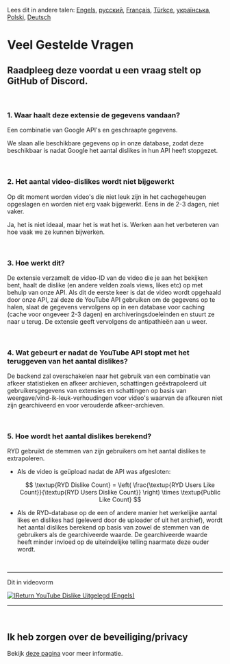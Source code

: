 Lees dit in andere talen: [Engels](FAQ.md), [русский](FAQru.md), [Français](FAQfr.md), [Türkçe](FAQtr.md), [українська](FAQuk.md), [Polski](FAQpl.md), [Deutsch](FAQde.md)

# Veel Gestelde Vragen

## Raadpleeg deze voordat u een vraag stelt op GitHub of Discord.

<br>

### **1. Waar haalt deze extensie de gegevens vandaan?**

Een combinatie van Google API's en geschraapte gegevens.

We slaan alle beschikbare gegevens op in onze database, zodat deze beschikbaar is nadat Google het aantal dislikes in hun API heeft stopgezet.

<br>

### **2. Het aantal video-dislikes wordt niet bijgewerkt**

Op dit moment worden video's die niet leuk zijn in het cachegeheugen opgeslagen en worden niet erg vaak bijgewerkt. Eens in de 2-3 dagen, niet vaker.

Ja, het is niet ideaal, maar het is wat het is. Werken aan het verbeteren van hoe vaak we ze kunnen bijwerken.

<br>

### **3. Hoe werkt dit?**

De extensie verzamelt de video-ID van de video die je aan het bekijken bent, haalt de dislike (en andere velden zoals views, likes etc) op met behulp van onze API. Als dit de eerste keer is dat de video wordt opgehaald door onze API, zal deze de YouTube API gebruiken om de gegevens op te halen, slaat de gegevens vervolgens op in een database voor caching (cache voor ongeveer 2-3 dagen) en archiveringsdoeleinden en stuurt ze naar u terug. De extensie geeft vervolgens de antipathieën aan u weer.

<br>

### **4. Wat gebeurt er nadat de YouTube API stopt met het teruggeven van het aantal dislikes?**

De backend zal overschakelen naar het gebruik van een combinatie van afkeer statistieken en afkeer archieven, schattingen geëxtrapoleerd uit gebruikersgegevens van extensies en schattingen op basis van weergave/vind-ik-leuk-verhoudingen voor video's waarvan de afkeuren niet zijn gearchiveerd en voor verouderde afkeer-archieven.

<br>

### **5. Hoe wordt het aantal dislikes berekend?**

RYD gebruikt de stemmen van zijn gebruikers om het aantal dislikes te extrapoleren.

- Als de video is geüpload nadat de API was afgesloten:

  $$ \textup{RYD Dislike Count} = \left( \frac{\textup{RYD Users Like Count}}{\textup{RYD Users Dislike Count}} \right) \times \textup{Public Like Count} $$

- Als de RYD-database op de een of andere manier het werkelijke aantal likes en dislikes had (geleverd door de uploader of uit het archief), wordt het aantal dislikes berekend op basis van zowel de stemmen van de gebruikers als de gearchiveerde waarde. De gearchiveerde waarde heeft minder invloed op de uiteindelijke telling naarmate deze ouder wordt.

<br>

---

Dit in videovorm

[![IReturn YouTube Dislike Uitgelegd (Engels)](https://yt-embed.herokuapp.com/embed?v=GSmmtv-0yYQ)](https://www.youtube.com/watch?v=GSmmtv-0yYQ)

---

<br>

## Ik heb zorgen over de beveiliging/privacy

Bekijk [deze pagina](SECURITY-FAQnl.md) voor meer informatie.
